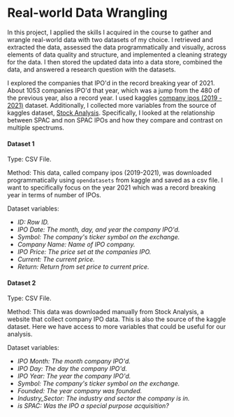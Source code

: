 # Real-world Data Wrangling
In this project, I applied the skills I acquired in the course to gather and wrangle real-world data with two datasets of my choice.
I retrieved and extracted the data, assessed the data programmatically and visually, across elements of data quality and structure, and implemented a cleaning strategy for the data. I then stored the updated data into a data store, combined the data, and answered a research question with the datasets.

I explored the companies that IPO'd in the record breaking year of 2021. About 1053 companies IPO'd that year, which was a jump from the 480 of the previous year, also a record year. I used kaggles [company ipos (2019 - 2021)](https://www.kaggle.com/datasets/shivamb/company-ipos-2019-2021) dataset. Additionally, I collected more variables from the source of kaggles dataset, [Stock Analysis](https://stockanalysis.com/). Specifically, I looked at the relationship between SPAC and non SPAC IPOs and how they compare and contrast on multiple spectrums.

#### **Dataset 1**

Type: CSV File.

Method: This data, called company ipos (2019-2021), was downloaded programmatically using `opendatasets` from kaggle and saved as a csv file. I want to specifically focus on the year 2021 which was a record breaking year in terms of number of IPOs.

Dataset variables:

*   *ID: Row ID.*
*   *IPO Date: The month, day, and year the company IPO'd.*
*   *Symbol: The company's ticker symbol on the exchange.*
*   *Company Name: Name of IPO company.*
*   *IPO Price: The price set at the companies IPO.*
*   *Current: The current price.*
*   *Return: Return from set price to current price.*

#### Dataset 2

Type: CSV File.

Method: This data was downloaded manually from Stock Analysis, a website that collect company IPO data. This is also the source of the kaggle dataset. Here we have access to more variables that could be useful for our analysis.

Dataset variables:

*   *IPO Month: The month company IPO'd.*
*   *IPO Day: The day the company IPO'd.*
*   *IPO Year: The year the company IPO'd.*
*   *Symbol: The company's ticker symbol on the exchange.*
*   *Founded: The year company was founded.*
*   *Industry_Sector: The industry and sector the company is in.*
*   *is SPAC: Was the IPO a special purpose acquisition?*
